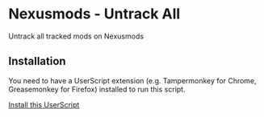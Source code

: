 # Nexusmods - Untrack All
Untrack all tracked mods on Nexusmods

## Installation
You need to have a UserScript extension (e.g. Tampermonkey for Chrome, Greasemonkey for Firefox) installed to run this script.

[Install this UserScript](https://github.com/LenAnderson/Nexusmods-Untrack-All/raw/master/nexusmods-untrack-all.user.js)
